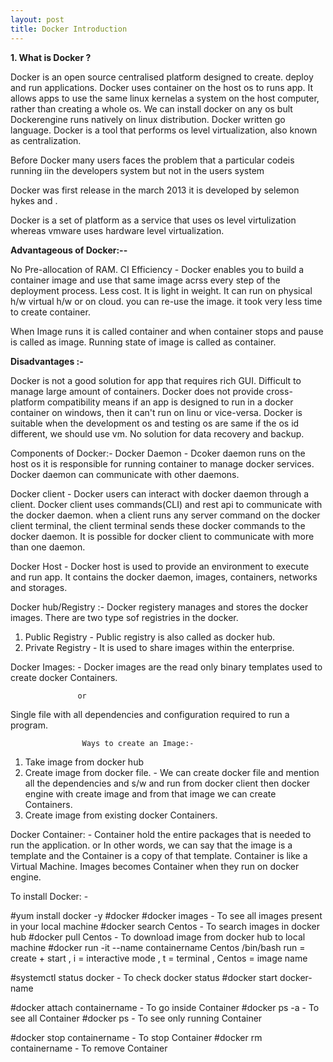 ```yaml
---
layout: post
title: Docker Introduction
---
```



**1. What is Docker ?**

Docker is an open source centralised platform designed to create. deploy and run applications.
Docker uses container on the host os to runs app. It allows apps to use the same linux kernelas a system on the host computer, rather than creating a whole os.
We can install docker on any os bult Dockerengine runs natively on linux distribution.
Docker written go language.
Docker is a tool that performs os level virtualization, also known as centralization.

Before Docker many users faces the problem that a particular codeis running iin the developers system but not in the users system

Docker was first release in the march 2013 it is developed by selemon hykes and .

Docker is a set of platform as a service that uses os level virtulization whereas vmware uses hardware level virtualization.


 **Advantageous of Docker:--**

No  Pre-allocation of RAM.
CI Efficiency - Docker enables you to build a container image and use that same image acrss every step of the deployment process.
Less cost.
It is light in weight.
It can run on physical h/w virtual h/w or on cloud.
you can re-use the image.
it took very less time to create container. 

When Image runs it is called container and when container stops and pause is called as image.
Running state of image is called as container.

**Disadvantages :-**

Docker is not a good solution for app that requires rich GUI.
Difficult to manage large amount of containers.
Docker does not provide cross-platform compatibility means if an app is designed to run in a docker container on windows, then it can't run on linu or vice-versa.
Docker is suitable when the development os and testing os are same if the os id different, we should use vm.
No solution for data recovery and backup.


Components of Docker:-
Docker Daemon  - Dcoker daemon runs on the host os 
it is responsible for running container to manage docker services.
Docker daemon can communicate with other daemons.

Docker client - Docker users can interact with docker daemon through a client.
Docker client uses commands(CLI) and rest api to communicate with the docker daemon.
when a client runs any server command on the docker client terminal, the client terminal sends these docker commands to the docker daemon.
It is possible for docker client to communicate with more than one daemon.

Docker Host - Docker host is used to provide an environment to execute and run app.
It contains the docker daemon, images, containers, networks and storages.

Docker hub/Registry :- Docker registery manages and stores the docker images.
There are two type sof registries in the docker.
1. Public Registry - Public registry is also called as docker hub.
2. Private Registry - It is used to share images within the enterprise.

Docker Images: - 
Docker images are the read only binary templates used to create docker Containers.

                   or

Single file with all dependencies and configuration required to run a program.

                    Ways to create an Image:-

1. Take image from docker hub
2. Create image from docker file.   - We can create docker file and mention all the dependencies and s/w and run from docker client then docker engine with create image
and from that image we can create Containers.
3. Create image from existing docker Containers.

Docker Container: -
Container hold the entire packages that is needed to run the application.
                                or
In other words, we can say that the image is a template and the Container is a copy of that template.
Container is like a Virtual Machine.
Images becomes Container when they run on docker engine.


To install Docker: -

#yum install docker -y
#docker
#docker images  - To see all images present in your local machine
#docker search Centos - To search images in docker hub
#docker pull Centos   - To download image from docker hub to local machine
#docker run -it --name containername Centos /bin/bash
run = create + start ,  i = interactive mode , t = terminal , Centos = image name

#systemctl status docker  - To check docker status
#docker start docker-name

#docker attach containername - To go inside Container
#docker ps -a    - To see all Container
#docker ps    - To see only running Container

#docker stop containername   - To stop Container
#docker rm containername - To remove Container

